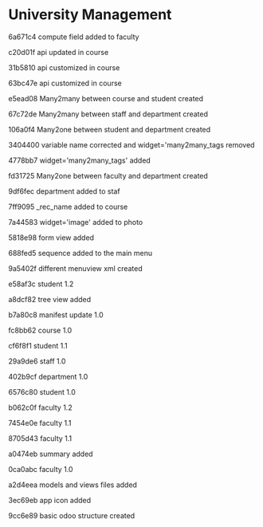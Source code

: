# University Management

6a671c4 compute field added to faculty

c20d01f api updated in course

31b5810 api customized in course

63bc47e api customized in course

e5ead08 Many2many between course and student created

67c72de Many2many between staff and department created

106a0f4 Many2one between student and department created

3404400 variable name corrected and widget='many2many_tags removed

4778bb7 widget='many2many_tags' added

fd31725 Many2one between faculty and department created

9df6fec department added to staf

7ff9095 _rec_name added to course

7a44583 widget='image' added to photo

5818e98 form view added

688fed5 sequence added to the main menu

9a5402f different menuview xml created

e58af3c student 1.2

a8dcf82 tree view added

b7a80c8 manifest update 1.0

fc8bb62 course 1.0

cf6f8f1 student 1.1

29a9de6 staff 1.0

402b9cf department 1.0

6576c80 student 1.0

b062c0f faculty 1.2

7454e0e faculty 1.1

8705d43 faculty 1.1

a0474eb summary added

0ca0abc faculty 1.0

a2d4eea models and views files added

3ec69eb app icon added

9cc6e89 basic odoo structure created
